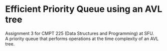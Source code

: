 # Efficient Priority Queue using an AVL tree
Assignment 3 for CMPT 225 (Data Structures and Programming) at SFU. <br/>
A priority queue that performs operations at the time complexity of an AVL tree. 
